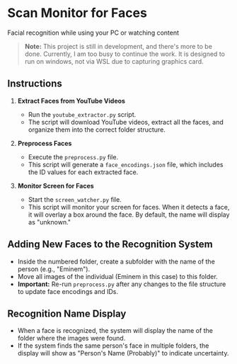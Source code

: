 # Scan Monitor for Faces
Facial recognition while using your PC or watching content

> **Note:** This project is still in development, and there's more to be done. Currently, I am too busy to continue the work.
> It is designed to run on windows, not via WSL due to capturing graphics card.

## Instructions

1. **Extract Faces from YouTube Videos**
   - Run the `youtube_extractor.py` script.
   - The script will download YouTube videos, extract all the faces, and organize them into the correct folder structure.

2. **Preprocess Faces**
   - Execute the `preprocess.py` file.
   - This script will generate a `face_encodings.json` file, which includes the ID values for each extracted face.

3. **Monitor Screen for Faces**
   - Start the `screen_watcher.py` file.
   - This script will monitor your screen for faces. When it detects a face, it will overlay a box around the face. By default, the name will display as "unknown."

## Adding New Faces to the Recognition System

- Inside the numbered folder, create a subfolder with the name of the person (e.g., "Eminem").
- Move all images of the individual (Eminem in this case) to this folder.
- **Important:** Re-run `preprocess.py` after any changes to the file structure to update face encodings and IDs.

## Recognition Name Display

- When a face is recognized, the system will display the name of the folder where the images were found.
- If the system finds the same person's face in multiple folders, the display will show as "Person's Name (Probably)" to indicate uncertainty.

